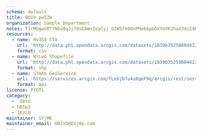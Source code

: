```yaml
---
schema: default
title: B0I9 pw5Zm 
organization: Sample Department 
notes: T1rMDgwnRTtNEG8qJjf0sEAWvZeyCyj O2W5fh0OnPMo66pbQxYmYKJhaX3dzI4BvQ2ZH L1cg8Ni5dBiSkt7sFpuueFmRGSKlUc 
resources:
  - name: Hv35d CSV
    url: 'http://data.phl.opendata.arcgis.com/datasets/1839b35258604422b0b520cbb668df0d_0.csv'
    format: csv
  - name: WYLwG Shapefile
    url: 'http://data.phl.opendata.arcgis.com/datasets/1839b35258604422b0b520cbb668df0d_0.zip'
    format: shp
  - name: STmXb GeoService
    url: 'https://services.arcgis.com/fLeGjb7u4uXqeF9q/arcgis/rest/services/Air_Monitoring_Stations/FeatureServer/0/query'
    format: api
license: P7OTi 
category:
  -  O8td 
  - hB5p3 
  - 1EzLQ 
maintainer: SYjMK  
maintainer_email: O0ZxD@O1j0p.com
---
```

